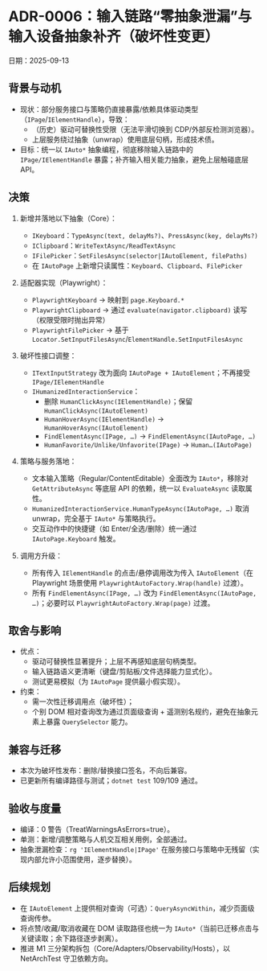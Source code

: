 # ADR-0006：输入链路“零抽象泄漏”与输入设备抽象补齐（破坏性变更）

日期：2025-09-13

## 背景与动机

- 现状：部分服务接口与策略仍直接暴露/依赖具体驱动类型（`IPage`/`IElementHandle`），导致：
  - （历史）驱动可替换性受限（无法平滑切换到 CDP/外部反检测浏览器）。
  - 上层服务绕过抽象（unwrap）使用底层句柄，形成技术债。
- 目标：统一以 `IAuto*` 抽象编程，彻底移除输入链路中的 `IPage/IElementHandle` 暴露；补齐输入相关能力抽象，避免上层触碰底层 API。

## 决策

1) 新增并落地以下抽象（Core）：
   - `IKeyboard`：`TypeAsync(text, delayMs?)`、`PressAsync(key, delayMs?)`
   - `IClipboard`：`WriteTextAsync/ReadTextAsync`
   - `IFilePicker`：`SetFilesAsync(selector|IAutoElement, filePaths)`
   - 在 `IAutoPage` 上新增只读属性：`Keyboard`、`Clipboard`、`FilePicker`

2) 适配器实现（Playwright）：
   - `PlaywrightKeyboard` → 映射到 `page.Keyboard.*`
   - `PlaywrightClipboard` → 通过 `evaluate(navigator.clipboard)` 读写（权限受限时抛出异常）
   - `PlaywrightFilePicker` → 基于 `Locator.SetInputFilesAsync`/`ElementHandle.SetInputFilesAsync`

3) 破坏性接口调整：
   - `ITextInputStrategy` 改为面向 `IAutoPage + IAutoElement`；不再接受 `IPage/IElementHandle`
   - `IHumanizedInteractionService`：
     - 删除 `HumanClickAsync(IElementHandle)`；保留 `HumanClickAsync(IAutoElement)`
     - `HumanHoverAsync(IElementHandle)` → `HumanHoverAsync(IAutoElement)`
     - `FindElementAsync(IPage, …)` → `FindElementAsync(IAutoPage, …)`
     - `HumanFavorite/Unlike/Unfavorite(IPage)` → `Human…(IAutoPage)`

4) 策略与服务落地：
   - 文本输入策略（Regular/ContentEditable）全面改为 `IAuto*`，移除对 `GetAttributeAsync` 等底层 API 的依赖，统一以 `EvaluateAsync` 读取属性。
   - `HumanizedInteractionService.HumanTypeAsync(IAutoPage, …)` 取消 unwrap，完全基于 `IAuto*` 与策略执行。
   - 交互动作中的快捷键（如 Enter/全选/删除）统一通过 `IAutoPage.Keyboard` 触发。

5) 调用方升级：
   - 所有传入 `IElementHandle` 的点击/悬停调用改为传入 `IAutoElement`（在 Playwright 场景使用 `PlaywrightAutoFactory.Wrap(handle)` 过渡）。
   - 所有 `FindElementAsync(IPage, …)` 改为 `FindElementAsync(IAutoPage, …)`；必要时以 `PlaywrightAutoFactory.Wrap(page)` 过渡。

## 取舍与影响

- 优点：
  - 驱动可替换性显著提升；上层不再感知底层句柄类型。
  - 输入链路语义更清晰（键盘/剪贴板/文件选择能力显式化）。
  - 测试更易模拟（为 `IAutoPage` 提供最小假实现）。
- 约束：
  - 需一次性迁移调用点（破坏性）；
  - 个别 DOM 相对查询改为通过页面级查询 + 遥测别名规约，避免在抽象元素上暴露 `QuerySelector` 能力。

## 兼容与迁移

- 本次为破坏性发布：删除/替换接口签名，不向后兼容。
- 已更新所有编译路径与测试；`dotnet test` 109/109 通过。

## 验收与度量

- 编译：0 警告（TreatWarningsAsErrors=true）。
- 单测：新增/调整策略与人机交互相关用例，全部通过。
- 抽象泄漏检查：`rg 'IElementHandle|IPage'` 在服务接口与策略中无残留（实现内部允许小范围使用，逐步替换）。

## 后续规划

- 在 `IAutoElement` 上提供相对查询（可选）：`QueryAsyncWithin`，减少页面级查询传参。
- 将点赞/收藏/取消收藏在 DOM 读取路径也统一为 `IAuto*`（当前已迁移点击与关键读取；余下路径逐步剥离）。
- 推进 M1 三分架构拆包（Core/Adapters/Observability/Hosts），以 NetArchTest 守卫依赖方向。
